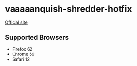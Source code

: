 # vaaaaanquish-shredder-hotfix

[Official site](https://vaaaaanquish.jp/bank)

## Supported Browsers

- Firefox 62
- Chrome 69
- Safari 12

